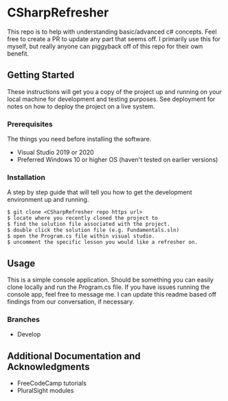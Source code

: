 # CSharpRefresher

This repo is to help with understanding basic/advanced c# concepts. Feel free to create a PR to update any part that seems off.
I primarily use this for myself, but really anyone can piggyback off of this repo for their own benefit.

## Getting Started

These instructions will get you a copy of the project up and running on your local machine for development and testing purposes. See deployment for notes on how to deploy the project on a live system.

### Prerequisites

The things you need before installing the software.

* Visual Studio 2019 or 2020
* Preferred Windows 10 or higher OS (haven't tested on earlier versions)

### Installation

A step by step guide that will tell you how to get the development environment up and running.

```
$ git clone <CSharpRefresher repo https url>
$ locate where you recently cloned the project to
$ find the solution file associated with the project.
$ double click the solution file (e.g. Fundamentals.sln)
$ open the Program.cs file within visual studio.
$ uncomment the specific lesson you would like a refresher on.
```

## Usage

This is a simple console application. Should be something you can easily clone locally and run the Program.cs file.
If you have issues running the console app, feel free to message me. I can update this readme based off findings from
our conversation, if necessary.

### Branches

* Develop

## Additional Documentation and Acknowledgments

* FreeCodeCamp tutorials
* PluralSight modules
